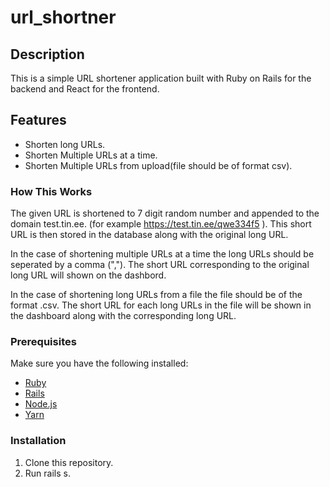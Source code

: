 # url_shortner

## Description
This is a simple URL shortener application built with Ruby on Rails for the backend and React for the frontend.

## Features

- Shorten long URLs.
- Shorten Multiple URLs at a time.
- Shorten Multiple URLs from upload(file should be of format csv).

### How This Works

The given URL is shortened to 7 digit random number and appended to the domain test.tin.ee. (for example https://test.tin.ee/qwe334f5 ). This short URL is then stored in the database along with the original long URL. 

In the case of shortening multiple URLs at a time the long URLs should be seperated by a comma (","). The short URL corresponding to the original long URL will shown on the dashbord.

In the case of shortening long URLs from a file the file should be of the format .csv. The short URL for each long URLs in the file will be shown in the dashboard along with the corresponding long URL.


### Prerequisites

Make sure you have the following installed:

- [Ruby](https://www.ruby-lang.org/en/documentation/installation/)
- [Rails](https://guides.rubyonrails.org/getting_started.html#installing-rails)
- [Node.js](https://nodejs.org/en/download/)
- [Yarn](https://yarnpkg.com/getting-started/install)


### Installation

1. Clone this repository.
2. Run rails s.


